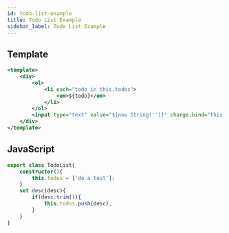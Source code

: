 ```yaml
---
id: todo-list-example
title: Todo List Example
sidebar_label: Todo List Example
---
```


## Template

``` xml
<template>
	<div>
		<ol>
			<li each="todo in this.todos">
				<em>${todo}</em>
			</li>
		</ol>
		<input type="text" value="${new String('')}" change.bind="this.desc">
	</div>
</template>
```

## JavaScript

``` typescript
export class TodoList{	
	constructor(){
		this.todos = ['do a test'];
	}
	set desc(desc){
		if(desc.trim()){
			this.todos.push(desc);
		}
	}
}
```
